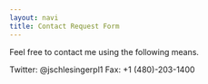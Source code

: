 ```yaml
---
layout: navi
title: Contact Request Form
---
```


Feel free to contact me using the following means.

Twitter: @jschlesingerpl1
Fax: +1 (480)-203-1400


